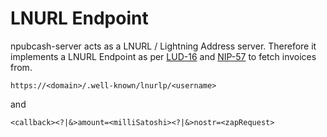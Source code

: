 # LNURL Endpoint

npubcash-server acts as a LNURL / Lightning Address server. Therefore it implements
a LNURL Endpoint as per [LUD-16](https://github.com/lnurl/luds/blob/luds/16.md) and [NIP-57](https://github.com/nostr-protocol/nips/blob/master/57.md) to fetch invoices from.

```
https://<domain>/.well-known/lnurlp/<username>
```

and

```
<callback><?|&>amount=<milliSatoshi><?|&>nostr=<zapRequest>
```
